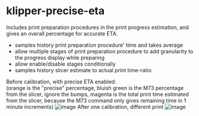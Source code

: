 # klipper-precise-eta
Includes print preparation procedures in the print progress estimation, and gives an overall percentage for accurate ETA.



- samples history print preparation procedure' time and takes average
- allow multiple stages of print preparation procedure to add granularity to the progress display while preparing
- allow enable/disable stages conditionally
- samples history slicer estimate to actual print time-ratio

Before calibration, with precise ETA enabled:\
(orange is the "precise" percentage, bluish green is the M73 percentage from the slicer, ignore the bumps, magenta is the total print time estimated from the slicer, because the M73 command only gives remaining time in 1 minute increments)
![image](https://github.com/user-attachments/assets/5ad9c864-b94c-4eb6-9ce7-72747107e163)
After one calibration, different print
![image](https://github.com/user-attachments/assets/600c5db2-0e8d-4e9c-9707-0e37f56f74b5)
